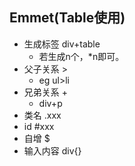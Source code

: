 ## Emmet(Table使用)
* 生成标签 div+table 
    * 若生成n个，*n即可。
* 父子关系 >
    * eg ul>li
* 兄弟关系 +
    * div+p
* 类名 .xxx
* id #xxx
* 自增 $
* 输入内容 div{}
